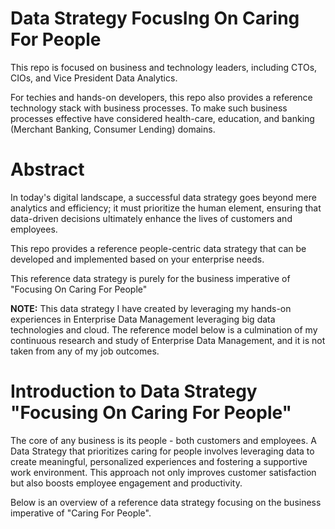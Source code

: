 # Data Strategy FocusIng On Caring For People

This repo is focused on business and technology leaders, including CTOs, CIOs, and Vice President Data Analytics. 

For techies and hands-on developers, this repo also provides a reference technology stack with business processes. To make such business processes effective have considered health-care, education, and banking (Merchant Banking, Consumer Lending) domains.

# Abstract
In today's digital landscape, a successful data strategy goes beyond mere analytics and efficiency; it must prioritize the human element, ensuring that data-driven decisions ultimately enhance the lives of customers and employees. 

This repo provides a reference people-centric data strategy that can be developed and implemented based on your enterprise needs. 

This reference data strategy is purely for the business imperative of "Focusing On Caring For People"

**NOTE:**
This data strategy I have created by leveraging my hands-on experiences  in Enterprise Data Management leveraging big data technologies and cloud. The reference model below is a culmination of my continuous research and study of Enterprise Data Management, and it is not taken from any of my job outcomes.

# Introduction to Data Strategy "Focusing On Caring For People"
The core of any business is its people - both customers and employees. A Data Strategy that prioritizes caring for people involves leveraging data to create meaningful, personalized experiences and fostering a supportive work environment. This approach not only improves customer satisfaction but also boosts employee engagement and productivity.

Below is an overview of a reference data strategy focusing on the business imperative of "Caring For People".

